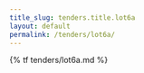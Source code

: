 ```yaml
---
title_slug: tenders.title.lot6a
layout: default
permalink: /tenders/lot6a/
---
```


{% tf tenders/lot6a.md %}
